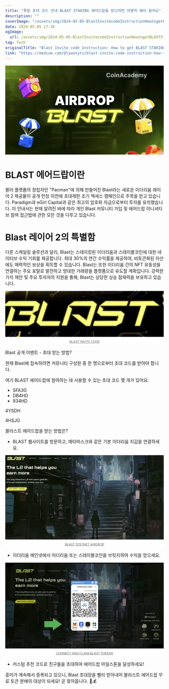 ```yaml
---
title: "폭발 초대 코드 안내 BLAST STAKING 에어드랍을 받으려면 어떻게 해야 할까요"
description: ""
coverImage: "/assets/img/2024-05-05-BlastInvitecodeInstructionHowtogetBLASTSTAKINGAirdrop_0.png"
date: 2024-05-05 17:36
ogImage: 
  url: /assets/img/2024-05-05-BlastInvitecodeInstructionHowtogetBLASTSTAKINGAirdrop_0.png
tag: Tech
originalTitle: "Blast Invite code Instruction: How to get BLAST STAKING Airdrop?"
link: "https://medium.com/@lywotyti/blast-invite-code-instruction-how-to-get-blast-staking-airdrop-64b0058c71b8"
---
```



![BLAST AIRDROP](/assets/img/2024-05-05-BlastInvitecodeInstructionHowtogetBLASTSTAKINGAirdrop_0.png)

# BLAST 에어드랍이란

블러 플랫폼의 창립자인 "Pacman"에 의해 만들어진 Blast라는 새로운 이더리움 레이어 2 제공물이 공개 런칭 이전에 초대제한 조기 액세스 캠페인으로 주목을 받고 있습니다. Paradigm과 eGirl Capital과 같은 최고의 암호화 자금으로부터 투자를 유치했습니다. 이 안내서는 현재 알려진 바에 따라 개인 Blast 커뮤니티 가입 및 에어드랍 이니셔티브 참여 접근법에 관한 모든 것을 다루고 있습니다.

# Blast 레이어 2의 특별함



다른 스케일링 솔루션과 달리, Blast는 스테이킹된 이더리움과 스테이블코인에 대한 네이티브 수익 기회를 제공합니다. 최대 30%의 연간 수익률을 제공하여, 비토큰화된 자산에도 매력적인 보상을 획득할 수 있습니다. Blast는 또한 이더리움 간의 NFT 유동성을 연결하는 주요 포턀로 발전하고 방대한 거래량을 플랫폼으로 유도할 계획입니다. 강력한 가치 제안 및 주요 투자자의 지원을 통해, Blast는 상당한 상승 잠재력을 보유하고 있습니다.

![Blast](/assets/img/2024-05-05-BlastInvitecodeInstructionHowtogetBLASTSTAKINGAirdrop_1.png)

Blast 공개 이벤트 - 초대 받는 방법?

현재 Blast에 접속하려면 커뮤니티 구성원 중 한 명으로부터 초대 코드를 받아야 합니다.



여기 BLAST 에어드랍에 참여하는 데 사용할 수 있는 초대 코드 몇 개가 있어요:

- SFA3G
- DB4HD
- 934HD



4YSDH

4HSJG

블라스트 에어드랍을 받는 방법은?

- BLAST 웹사이트를 방문하고, 메타마스크와 같은 기본 이더리움 지갑을 연결하세요.




![Blast Invite Code Instruction](/assets/img/2024-05-05-BlastInvitecodeInstructionHowtogetBLASTSTAKINGAirdrop_2.png)

- 이더리움 메인넷에서 이더리움 또는 스테이블코인을 브릿지하여 수익을 얻으세요.

![Blast Invite Code Instruction](/assets/img/2024-05-05-BlastInvitecodeInstructionHowtogetBLASTSTAKINGAirdrop_3.png)

- 커스텀 추천 코드로 친구들을 초대하여 에어드랍 마일스톤을 달성하세요!




흥미가 계속해서 증폭되고 있으니, Blast 초대장을 빨리 받아내어 블라스트 에어드랍 무료 토큰 분배의 대상이 되세요! 곧 찾아옵니다. 🚀💰